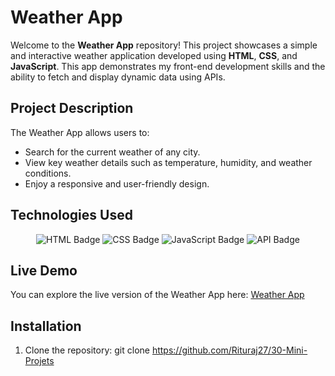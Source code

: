 # Weather App

Welcome to the **Weather App** repository! This project showcases a simple and interactive weather application developed using **HTML**, **CSS**, and **JavaScript**. This app demonstrates my front-end development skills and the ability to fetch and display dynamic data using APIs.

## Project Description

The Weather App allows users to:
- Search for the current weather of any city.
- View key weather details such as temperature, humidity, and weather conditions.
- Enjoy a responsive and user-friendly design.

## Technologies Used

<p align="center">
  <img src="https://img.shields.io/badge/HTML-E34F26?style=for-the-badge&logo=html5&logoColor=white" alt="HTML Badge" />
  <img src="https://img.shields.io/badge/CSS-1572B6?style=for-the-badge&logo=css3&logoColor=white" alt="CSS Badge" />
  <img src="https://img.shields.io/badge/JavaScript-F7DF1E?style=for-the-badge&logo=javascript&logoColor=black" alt="JavaScript Badge" />
  <img src="https://img.shields.io/badge/API-FF6F00?style=for-the-badge&logo=api&logoColor=white" alt="API Badge" />
</p>

## Live Demo

You can explore the live version of the Weather App here: [Weather App](#)

## Installation

1. Clone the repository:
   git clone https://github.com/Rituraj27/30-Mini-Projets
  

